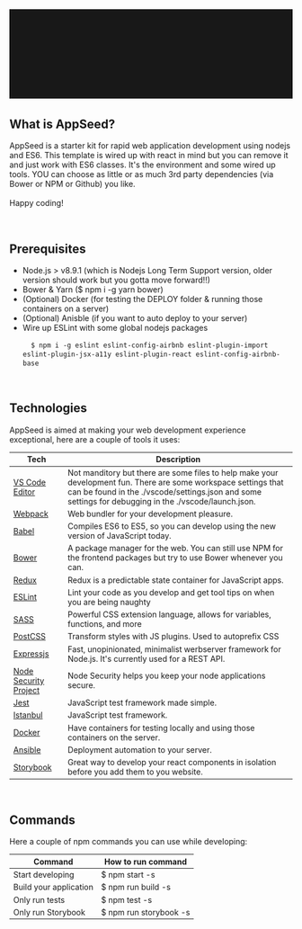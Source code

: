 <img src="appseedica.gif" />


## What is AppSeed?
AppSeed is a starter kit for rapid web application development using nodejs and ES6. This template is wired up with react in mind but you can remove it and just work with ES6 classes. It's the environment and some wired up tools. YOU can choose as little or as much 3rd party dependencies (via Bower or NPM or Github) you like.
<br><br>
Happy coding!

<br>


## Prerequisites
- Node.js > v8.9.1 (which is Nodejs Long Term Support version, older version should work but you gotta move forward!!)
- Bower & Yarn ($ npm i -g yarn bower)
- (Optional) Docker (for testing the DEPLOY folder & running those containers on a server)
- (Optional) Anisble (if you want to auto deploy to your server)
- Wire up ESLint with some global nodejs packages 
  ~~~
    $ npm i -g eslint eslint-config-airbnb eslint-plugin-import eslint-plugin-jsx-a11y eslint-plugin-react eslint-config-airbnb-base
  ~~~

<br>





## Technologies
AppSeed is aimed at making your web development experience exceptional, here are a couple of tools it uses:

| **Tech** | **Description** |
|----------|-------|
| [VS Code Editor](https://code.visualstudio.com/) | Not manditory but there are some files to help make your development fun. There are some workspace settings that can be found in the ./vscode/settings.json and some settings for debugging in the ./vscode/launch.json. |
| [Webpack](https://webpack.js.org/) | Web bundler for your development pleasure. |
| [Babel](http://babeljs.io) |  Compiles ES6 to ES5, so you can develop using the new version of JavaScript today.     |
| [Bower](https://bower.io/) |  A package manager for the web. You can still use NPM for the frontend packages but try to use Bower whenever you can.     |
| [Redux](http://redux.js.org) | Redux is a predictable state container for JavaScript apps. |
| [ESLint](http://eslint.org/)| Lint your code as you develop and get tool tips on when you are being naughty |
| [SASS](http://sass-lang.com/) | Powerful CSS extension language, allows for variables, functions, and more |
| [PostCSS](https://github.com/postcss/postcss) | Transform styles with JS plugins. Used to autoprefix CSS |
| [Expressjs](https://expressjs.com/) | Fast, unopinionated, minimalist werbserver framework for Node.js. It's currently used for a REST API. |
| [Node Security Project](https://www.npmjs.com/package/nsp)| Node Security helps you keep your node applications secure.  |
| [Jest](https://facebook.github.io/jest/) | JavaScript test framework made simple. |
| [Istanbul](https://istanbul.js.org/) | JavaScript test framework. |
| [Docker](https://www.docker.com/) | Have containers for testing locally and using those containers on the server. |
| [Ansible](https://www.ansible.com/) | Deployment automation to your server. |
| [Storybook](https://storybook.js.org/) | Great way to develop your react components in isolation before you add them to you website. |
<br>


## Commands
Here a couple of npm commands you can use while developing:

| **Command** | **How to run command** |
|----------|-------|
| Start developing | $ npm start -s |
| Build your application | $ npm run build -s |
| Only run tests | $ npm test -s |
| Only run Storybook | $ npm run storybook -s |


<br>
